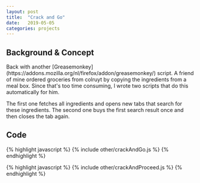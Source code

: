 ```yaml
---
layout: post
title:  "Crack and Go"
date:   2019-05-05 
categories: projects
---
```


<h2>Background & Concept</h2>
Back with another [Greasemonkey](https://addons.mozilla.org/nl/firefox/addon/greasemonkey/) script.
A friend of mine ordered groceries from colruyt by copying the ingredients from a meal box.
Since that's too time consuming, I wrote two scripts that do this automatically for him.

The first one fetches all ingredients and opens new tabs that search for these ingredients.
The second one buys the first search result once and then closes the tab again.

<h2>Code</h2>
{% highlight javascript %}
{% include other/crackAndGo.js %}
{% endhighlight %}

{% highlight javascript %}
{% include other/crackAndProceed.js %}
{% endhighlight %}
